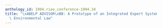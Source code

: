 ```yaml
---
anthology_id: 1994.riao_conference-1994.34
title: "\xABELP ADVISOR\xBB: A Prototype of an Integrated Expert System in Italian\
  \ Environmental Law"
---
```

